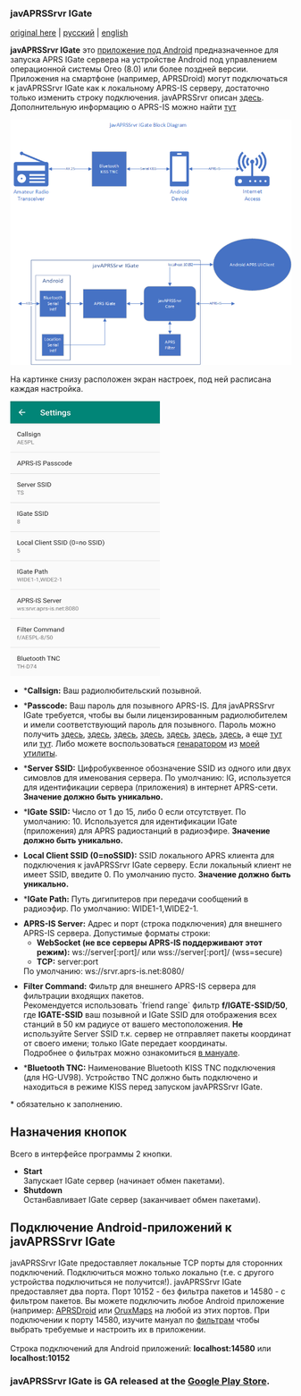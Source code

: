 ### javAPRSSrvr IGate

[original here](http://www.ae5pl.net/javAPRSSrvrIGate.aspx) | [русский](Russian.md) | [english](Readme.md)    

**javAPRSSrvr IGate** это <a href="https://play.google.com/store/apps/details?id=net.ae5pl.javaprssrvrigate">приложение под Android</a> предназначенное для запуска APRS IGate сервера на устройстве Android под управлением операционной системы Oreo (8.0) или более поздней версии.
    Приложения на смартфоне (например, APRSDroid) могут подключаться к javAPRSSrvr IGate как к локальному APRS-IS серверу, достаточно только изменить строку подключения.
        javAPRSSrvr описан <a href="http://www.aprs-is.net/javAPRSSrvr">здесь</a>.  Дополнительную информацию о APRS-IS можно найти <a href="http://www.aprs-is.net">тут</a>

<img src="javAPRSSrvrIGateBlock.png"/>
    <p>
        На картинке снизу расположен экран настроек, под ней расписана каждая настройка.
    </p>
    <img src="javAPRSSrvrIGate_Settings.jpg" alt="Settings" style="height: 492px; width: 268px" />
    <ul >
        <li style="margin-top:10px">*<strong>Callsign:</strong> Ваш радиолюбительский позывной.</li>
        <li style="margin-top:10px">*<strong>Passcode:</strong> Ваш пароль для позывного APRS-IS. Для javAPRSSrvr IGate требуется, чтобы вы были лицензированным радиолюбителем и имели соответствующий пароль для позывного. Пароль можно получить <a href="https://apps.magicbug.co.uk/passcode/">здесь</a>, <a href="http://n5dux.com/ham/aprs-passcode/">здесь</a>, <a href="https://aprs.do3sww.de/">здесь</a>, <a href="https://www.pb1sam.be/passcode/">здесь</a>, <a href="https://www.iz3mez.it/aprs-passcode/">здесь</a>, <a href="https://callpass.kf5jwc.us/">здесь</a>, <a href="https://www.george-smart.co.uk/aprs/aprs_callpass/">здесь</a>, а еще <a href="http://doppelklix.de/wordpress/wp-includes/APRS-Passcode/index.php">тут</a> или <a href="http://rk1at.ru/aprs/">тут</a>. Либо можете воспользоваться <a href="https://htmlpreview.github.io/?https://raw.githubusercontent.com/dkxce/APRSCodeGen/main/APRSCodeGen.html">генаратором</a> из <a href="https://github.com/dkxce/APRSCodeGen">моей утилиты</a>.</li>
        <li style="margin-top:10px">*<strong>Server SSID:</strong> Цифробуквенное обозначение SSID из одного или двух симовлов для именования сервера. По умолчанию: IG, используется для идентификации сервера (приложения) в интернет APRS-сети. <strong>Значение должно быть уникально.</strong></li>
        <li style="margin-top:10px">*<strong>IGate SSID:</strong> Число от 1 до 15, либо 0 если отсутствует. По умолчанию: 10. Используется для идентификации IGate (приложения) для APRS радиостанций в радиоэфире. <strong>Значение должно быть уникально.</strong></li>
        <li style="margin-top:10px"><strong>Local Client SSID (0=noSSID):</strong> SSID локального APRS клиента для подключения к javAPRSSrvr IGate серверу. Если локальный клиент не имеет SSID, введите 0. По умолчанию пусто. <strong>Значение должно быть уникально.</strong></li>
        <li style="margin-top:10px">*<strong>IGate Path:</strong> Путь дигипитеров при передачи сообщений в радиоэфир. По умолчанию: WIDE1-1,WIDE2-1.</li>
        <li style="margin-top:10px"><strong>APRS-IS Server:</strong> Адрес и порт (строка подключения) для внешнего APRS-IS сервера. Допустимые форматы строки:
            <ul>
                <li><strong>WebSocket (не все серверы APRS-IS поддерживают этот режим):</strong> ws://server[:port]/ или wss://server[:port]/ (wss=secure)</li>
                <li><strong>TCP:</strong> server:port</li>
            </ul>
            По умолчанию: ws://srvr.aprs-is.net:8080/</li>
        <li style="margin-top:10px">
            <strong>Filter Command:</strong> Фильтр для внешнего APRS-IS сервера для фильтрации входящих пакетов.<br />
            Рекомендуется использовать `friend range` фильтр <b>f/IGATE-SSID/50</b>, где <b>IGATE-SSID</b> ваш позывной и IGate SSID для отображения всех станций в 50 км радиусе от вашего местоположения. <strong>Не</strong> используйте Server SSID т.к. сервер не отправляет пакеты координат от своего имени; только IGate передает координаты.<br />
            Подробнее о фильтрах можно ознакомиться <a href="http://www.aprs-is.net/javAPRSFilter.aspx">в мануале</a>.
        </li>
        <li style="margin-top:10px">*<strong>Bluetooth TNC:</strong> Наименование Bluetooth KISS TNC подключения (для HG-UV98). Устройство TNC должно быть подключено и находиться в режиме KISS перед запуском javAPRSSrvr IGate.</li>
    </ul>
    <p>
        * обязательно к заполнению.
    </p>
    <h2>Назначения кнопок</h2>
    <p>
        Всего в интерфейсе программы 2 кнопки.</p>
    <ul>
        <li><strong>Start</strong><br />Запускает IGate сервер (начинает обмен пакетами).</li>
        <li><strong>Shutdown</strong><br />Остан6авливает IGate сервер (заканчивает обмен пакетами).</li>
    </ul>
    <h2>Подключение Android-приложений к javAPRSSrvr IGate</h2>
    <p>
        javAPRSSrvr IGate предоставляет локальные TCP порты для сторонних подключений. Подключиться можно только локально (т.е. с другого устройства подключиться не получится!).
        javAPRSSrvr IGate предоставляет два порта. Порт 10152 - без фильтра пакетов и 14580 - с фильтром пакетов.
    Вы можете подключить любое Android приложение (например: <a href="https://aprsdroid.org/">APRSDroid</a> или <a href="https://www.oruxmaps.com/cs/en/">OruxMaps</a> на любой из этих портов. При подключении к порту 14580, изучите мануал по <a href="http://www.aprs-is.net/javAPRSFilter.aspx">фильтрам</a> чтобы выбрать требуемые и настроить их в приложении.</br></br>
    Строка подключений для Android приложений: <b>localhost:14580</b> или <b>localhost:10152</b>
    </p>
    <h3>javAPRSSrvr IGate is GA released at the <a href="https://play.google.com/store/apps/details?id=net.ae5pl.javaprssrvrigate">Google Play Store</a>.</h3>
